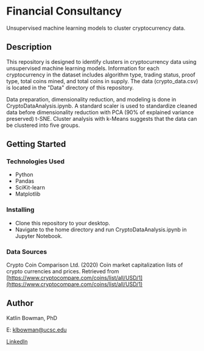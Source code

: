 # Financial Consultancy

Unsupervised machine learning models to cluster cryptocurrency data.

## Description

This repository is designed to identify clusters in cryptocurrency data using unsupervised machine learning models. Information for each cryptocurrency in the dataset includes algorithm type, trading status, proof type, total coins mined, and total coins in supply. The data (crypto_data.csv) is located in the "Data" directory of this repository. 

Data preparation, dimensionality reduction, and modeling is done in CryptoDataAnalysis.ipynb. A standard scaler is used to standardize cleaned data before dimensionality reduction with PCA (90% of explained variance preserved) t-SNE. Cluster analysis with k-Means suggests that the data can be clustered into five groups.  

## Getting Started

### Technologies Used 

* Python
* Pandas
* SciKit-learn
* Matplotlib

### Installing

* Clone this repository to your desktop.
* Navigate to the home directory and run CryptoDataAnalysis.ipynb in Jupyter Notebook.

### Data Sources

Crypto Coin Comparison Ltd. (2020) Coin market capitalization lists of crypto currencies and prices. Retrieved from [https://www.cryptocompare.com/coins/list/all/USD/1](https://www.cryptocompare.com/coins/list/all/USD/1)


## Author

Katlin Bowman, PhD

E: klbowman@ucsc.edu

[LinkedIn](https://www.linkedin.com/in/katlin-bowman/)
